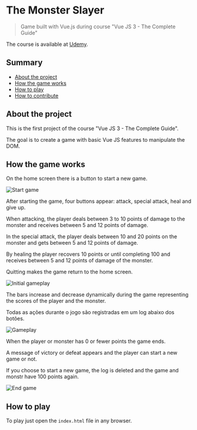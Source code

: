 # The Monster Slayer

> Game built with Vue.js during course "Vue JS 3 - The Complete Guide"

The course is available at [Udemy](https://www.udemy.com/vuejs-2-the-complete-guide/).

## Summary

* [About the project](#about-the-project)
* [How the game works](#how-the-game-works)
* [How to play](#how-to-play)
* [How to contribute](#how-to-contribute)

## About the project

This is the first project of the course "Vue JS 3 - The Complete Guide".

The goal is to create a game with basic Vue JS features to manipulate the DOM.

## How the game works

On the home screen there is a button to start a new game.

![Start game](https://raw.githubusercontent.com/taymison/the-monster-slayer/master/docs/assets/img/start-game.png)

After starting the game, four buttons appear: attack, special attack, heal and give up.

When attacking, the player deals between 3 to 10 points of damage to the monster and receives between 5 and 12 points of damage.

In the special attack, the player deals between 10 and 20 points on the monster and gets between 5 and 12 points of damage.

By healing the player recovers 10 points or until completing 100 and receives between 5 and 12 points of damage of the monster.

Quitting makes the game return to the home screen.

![Initial gameplay](https://raw.githubusercontent.com/taymison/the-monster-slayer/master/docs/assets/img/gameplay-1.png)

The bars increase and decrease dynamically during the game representing the scores of the player and the monster.

Todas as ações durante o jogo são registradas em um log abaixo dos botões.

![Gameplay](https://raw.githubusercontent.com/taymison/the-monster-slayer/master/docs/assets/img/gameplay-2.png)

When the player or monster has 0 or fewer points the game ends.

A message of victory or defeat appears and the player can start a new game or not.

If you choose to start a new game, the log is deleted and the game and monstr have 100 points again.

![End game](https://raw.githubusercontent.com/taymison/the-monster-slayer/master/docs/assets/img/endgame.png)

## How to play

To play just open the ``index.html`` file in any browser.
